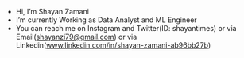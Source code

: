 -  Hi, I’m Shayan Zamani
-  I’m currently Working as Data Analyst and ML Engineer
-  You can reach me on Instagram and Twitter(ID: shayantimes) or via Email(shayanzi79@gmail.com) or via Linkedin(www.linkedin.com/in/shayan-zamani-ab96bb27b)

<!---
shayantimes/shayantimes is a ✨ special ✨ repository because its `README.md` (this file) appears on your GitHub profile.
You can click the Preview link to take a look at your changes.
--->

